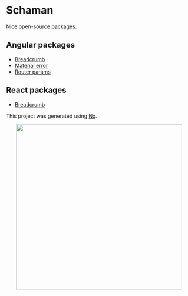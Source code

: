 # Schaman

Nice open-source packages.

## Angular packages

- [Breadcrumb](packages/angular/breadcrumb/README.md)
- [Material error](packages/angular/material-error/README.md)
- [Router params](packages/angular/router-params/README.md)

## React packages

- [Breadcrumb](packages/react/breadcrumb/README.md)

This project was generated using [Nx](https://nx.dev).

<p style="text-align: center;"><img src="https://raw.githubusercontent.com/nrwl/nx/master/images/nx-logo.png" width="450"></p>

